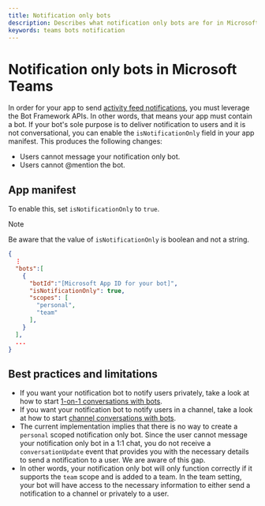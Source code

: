 ```yaml
---
title: Notification only bots
description: Describes what notification only bots are for in Microsoft Teams
keywords: teams bots notification
---
```


# Notification only bots in Microsoft Teams

In order for your app to send [activity feed notifications](~/concepts/activity-feed), you must leverage the Bot Framework APIs. In other words, that means your app must contain a bot. If your bot's sole purpose is to deliver notification to users and it is not conversational, you can enable the `isNotificationOnly` field in your app manifest. This produces the following changes:

* Users cannot message your notification only bot.
* Users cannot @mention the bot.


## App manifest

To enable this, set `isNotificationOnly` to `true`.

> [!NOTE]
> Be aware that the value of `isNotificationOnly` is boolean and not a string.

```json
{
  ⋮
  "bots":[
    {
      "botId":"[Microsoft App ID for your bot]",
      "isNotificationOnly": true,
      "scopes": [
        "personal",
        "team"
      ],
    }
  ],
  ... 
}
```

## Best practices and limitations

* If you want your notification bot to notify users privately, take a look at how to start [1-on-1 conversations with bots](~/scenarios/bots-personal-conversations).
* If you want your notification bot to notify users in a channel, take a look at how to start [channel conversations with bots](~/scenarios/bots-channel-conversations).
* The current implementation implies that there is no way to create a `personal` scoped notification only bot. Since the user cannot message your notification only bot in a 1:1 chat, you do not receive a `conversationUpdate` event that provides you with the necessary details to send a notification to a user. We are aware of this gap.
* In other words, your notification only bot will only function correctly if it supports the `team` scope and is added to a team. In the team setting, your bot will have access to the necessary information to either send a notification to a channel or privately to a user.